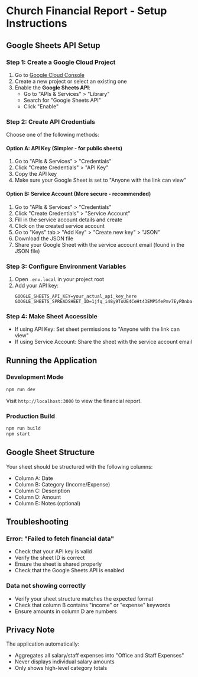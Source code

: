 # Church Financial Report - Setup Instructions

## Google Sheets API Setup

### Step 1: Create a Google Cloud Project
1. Go to [Google Cloud Console](https://console.cloud.google.com/)
2. Create a new project or select an existing one
3. Enable the **Google Sheets API**:
   - Go to "APIs & Services" > "Library"
   - Search for "Google Sheets API"
   - Click "Enable"

### Step 2: Create API Credentials
Choose one of the following methods:

#### Option A: API Key (Simpler - for public sheets)
1. Go to "APIs & Services" > "Credentials"
2. Click "Create Credentials" > "API Key"
3. Copy the API key
4. Make sure your Google Sheet is set to "Anyone with the link can view"

#### Option B: Service Account (More secure - recommended)
1. Go to "APIs & Services" > "Credentials"
2. Click "Create Credentials" > "Service Account"
3. Fill in the service account details and create
4. Click on the created service account
5. Go to "Keys" tab > "Add Key" > "Create new key" > "JSON"
6. Download the JSON file
7. Share your Google Sheet with the service account email (found in the JSON file)

### Step 3: Configure Environment Variables
1. Open `.env.local` in your project root
2. Add your API key:
   ```
   GOOGLE_SHEETS_API_KEY=your_actual_api_key_here
   GOOGLE_SHEETS_SPREADSHEET_ID=1jfq_i48y9ToUE4CeHt43EMP5fePmv7EyPDnbasCwzpQ
   ```

### Step 4: Make Sheet Accessible
- If using API Key: Set sheet permissions to "Anyone with the link can view"
- If using Service Account: Share the sheet with the service account email

## Running the Application

### Development Mode
```bash
npm run dev
```

Visit `http://localhost:3000` to view the financial report.

### Production Build
```bash
npm run build
npm start
```

## Google Sheet Structure

Your sheet should be structured with the following columns:
- Column A: Date
- Column B: Category (Income/Expense)
- Column C: Description
- Column D: Amount
- Column E: Notes (optional)

## Troubleshooting

### Error: "Failed to fetch financial data"
- Check that your API key is valid
- Verify the sheet ID is correct
- Ensure the sheet is shared properly
- Check that the Google Sheets API is enabled

### Data not showing correctly
- Verify your sheet structure matches the expected format
- Check that column B contains "income" or "expense" keywords
- Ensure amounts in column D are numbers

## Privacy Note

The application automatically:
- Aggregates all salary/staff expenses into "Office and Staff Expenses"
- Never displays individual salary amounts
- Only shows high-level category totals